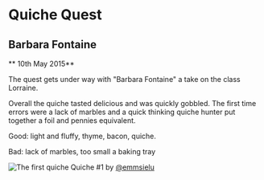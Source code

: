 # Quiche Quest

## Barbara Fontaine
** 10th May 2015**

The quest gets under way with "Barbara Fontaine" a take on the class Lorraine.

Overall the quiche tasted delicious and was quickly gobbled. The first time errors were a lack of marbles and a quick thinking quiche hunter put together a foil and pennies equivalent.

Good: light and fluffy, thyme, bacon, quiche.

Bad: lack of marbles, too small a baking tray

![The first quiche](https://igcdn-photos-a-a.akamaihd.net/hphotos-ak-xaf1/t51.2885-15/11236231_751396291645664_790034126_n.jpg)
Quiche #1 by [@emmsielu](https://instagram.com/p/2goz50Qra2/)
